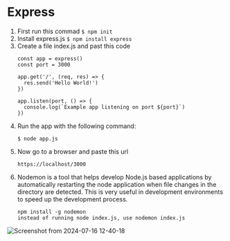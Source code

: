 # Express

1. First run this commad ```$ npm init```
2. Install express.js ```$ npm install express```
3. Create a file index.js and past this code
    ``` const express = require('express')
    const app = express()
    const port = 3000
    
    app.get('/', (req, res) => {
      res.send('Hello World!')
    })
    
    app.listen(port, () => {
      console.log(`Example app listening on port ${port}`)
    })
    ```
4. Run the app with the following command:
    ```
    $ node app.js
    ```
5. Now go to a browser and paste this url
    ```
    https://localhost/3000
    ```
6. Nodemon is a tool that helps develop Node.js based applications by automatically restarting the node application when file changes in the directory are detected. This is very useful in development environments to speed up the development process.
   ```
   npm install -g nodemon
   instead of running node index.js, use nodemon index.js
   ```

![Screenshot from 2024-07-16 12-40-18](https://github.com/user-attachments/assets/122aa812-7612-4680-9e3a-1a49e1eb74d2)
